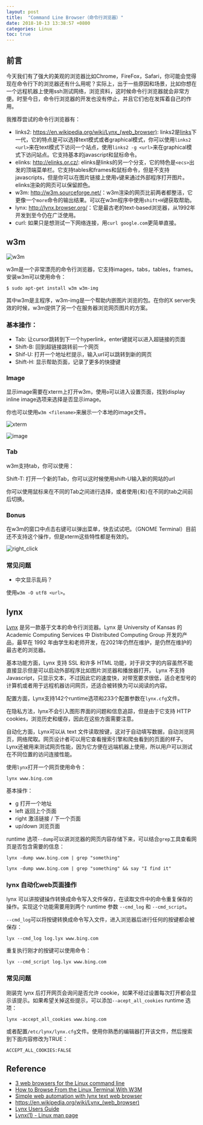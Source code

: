 ```yaml
---
layout: post
title:  "Command Line Browser（命令行浏览器）"
date: 2018-10-13 13:38:57 +0800
categories: Linux
toc: true
---
```


## 前言

今天我们有了强大的美观的浏览器比如Chrome，FireFox，Safari，你可能会觉得现在命令行下的浏览器还有什么用呢？实际上，出于一些原因和场景，比如你想在一个远程机器上使用ssh测试网络，浏览资料，这时候命令行浏览器就会非常方便。时至今日，命令行浏览器的开发也没有停止，并且它们也在发挥着自己的作用。

我推荐尝试的命令行浏览器有：

* links2: <https://en.wikipedia.org/wiki/Lynx_(web_browser)>: links2是[links](https://en.wikipedia.org/wiki/Links_%28web_browser%29)下一代，它的特点是可以选择text模式或者graphical模式，你可以使用``links2 <url>``来在text模式下访问一个站点，使用``links2 -g <url>``来在graphical模式下访问站点。它支持基本的javascript和鼠标命令。
* elinks: <http://elinks.or.cz/>: elinks是links的另一个分支，它的特色是`<ecs>`出发的顶端菜单栏。它支持tables和frames和鼠标命令，但是不支持javascripts，但是你可以在图片链接上使用`v`键来通过外部程序打开图片。elinks渲染的网页可以保留颜色。
* w3m: <http://w3m.sourceforge.net/>：w3m渲染的网页比前两者都整洁，它更像一个`more`命令的输出结果。可以在w3m程序中使用`shift+H`键获取帮助。
* lynx: <http://lynx.browser.org/>：它是最古老的text-based浏览器，从1992年开发到至今仍在广泛使用。
* curl: 如果只是想测试一下网络连接，用``curl google.com``更简单直接。

## w3m

![w3m](https://www.howtogeek.com/wp-content/uploads/2012/01/xscreenshot8.png.pagespeed.gp+jp+jw+pj+ws+js+rj+rp+rw+ri+cp+md.ic.j-DDUhNL5k.png)

w3m是一个非常漂亮的命令行浏览器，它支持images，tabs，tables，frames。安装w3m可以使用命令：

```
$ sudo apt-get install w3m w3m-img
```

其中w3m是主程序，w3m-img是一个帮助内嵌图片浏览的包。在你的X server失效的时候，w3m提供了另一个在服务器浏览网页图片的方案。

### 基本操作：

* Tab: 让cursor跳转到下一个hyperlink，enter键就可以进入超链接的页面
* Shift-B: 回到超链接跳转前一个网页
* Shif-U: 打开一个地址栏提示，输入url可以跳转到新的网页
* Shift-H: 显示帮助页面，记录了更多的快捷键

### Image

显示image需要在xterm上打开w3m，使用`o`可以进入设置页面，找到display inline image选项来选择是否显示image。

你也可以使用`w3m <filename>`来展示一个本地的image文件。

![xterm](https://www.howtogeek.com/wp-content/uploads/2012/01/xscreenshot4.png.pagespeed.gp+jp+jw+pj+ws+js+rj+rp+rw+ri+cp+md.ic.HMlRdn0Rzf.png)

![image](https://www.howtogeek.com/wp-content/uploads/2012/01/xscreenshot5.png.pagespeed.gp+jp+jw+pj+ws+js+rj+rp+rw+ri+cp+md.ic.ZSpweFI8zr.png)

### Tab
w3m支持tab，你可以使用：

Shift-T: 打开一个新的Tab，你可以这时候使用shift-U输入新的网站的url

你可以使用鼠标来在不同的Tab之间进行选择，或者使用`{`和`}`在不同的tab之间前后切换。

### Bonus

在w3m的窗口中点击右键可以弹出菜单，快去试试吧。（GNOME Terminal）目前还不支持这个操作，但是xterm这些特性都是有效的。

![right_click](https://www.howtogeek.com/wp-content/uploads/2012/01/xscreenshot6.png.pagespeed.gp+jp+jw+pj+ws+js+rj+rp+rw+ri+cp+md.ic.6q0dQd2t-d.png)

### 常见问题

* 中文显示乱码？

使用``w3m -O utf8 <url>``。

## lynx

[Lynx](https://lynx.invisible-island.net/) 是另一款基于文本的命令行浏览器。Lynx 是 University of Kansas 的 Academic Computing Services 中 Distributed Computing Group 开发的产品，最早在 1992 年由学生和老师开发，在2021年仍然在维护，是仍然在维护的最古老的浏览器。

基本功能方面，Lynx 支持 SSL 和许多 HTML 功能，对于非文字的内容虽然不能直接显示但是可以启动外部程序比如图片浏览器和播放器打开。 Lynx 不支持 Javascript，只显示文本，不过因此它的速度快，对带宽要求很低，适合老型号的计算机或者用于远程机器访问网页，还适合被转换为可以阅读的内容。

配置方面，Lynx支持142个runtime选项和233个配置参数在``lynx.cfg``文件。

在隐私方法，lynx不会引入图形界面的问题和信息追踪，但是由于它支持 HTTP cookies，浏览历史和缓存，因此在这些方面需要注意。

自动化方面，Lynx可以从 text 文件读取按键，这对于自动填写数据，自动浏览网页，网络爬取。网页设计者可以用它查看搜索引擎和爬虫看到的页面的样子。Lynx还被用来测试网页性能，因为它方便在远端机器上使用，所以用户可以测试在不同位置的访问连接性能。

使用``lynx``打开一个网页使用命令：

```
lynx www.bing.com
```

基本操作：

* g 打开一个地址
* left 返回上个页面
* right 激活链接 / 下一个页面
* up/down 浏览页面

runtime 选项``--dump``可以讲浏览器的网页内容存储下来，可以结合``grep``工具查看网页是否包含需要的信息：

```
lynx -dump www.bing.com | grep "something"

lynx -dump www.bing.com | grep "something" && say "I find it"
```

### lynx 自动化web页面操作

lynx 可以讲按键操作转换成命令写入文件保存，在读取文件中的命令重复保存的操作。实现这个功能需要用到两个 runtime 参数 ``--cmd_log`` 和 ``--cmd_script``。

``--cmd_log``可以将按键转换成命令写入文件，进入浏览器后进行任何的按键都会被保存：

```
lyx --cmd_log log.lyx www.bing.com
```

重复执行刚才的按键可以使用命令：

```
lyx --cmd_script log.lyx www.bing.com
```

### 常见问题

刚装完 lynx 后打开网页会询问是否允许 cookie，如果不经过设置每次打开都会显示该提示。如果希望关掉这些提示，可以添加``--acept_all_cookies`` runtime 选项：

```
lynx -accept_all_cookies www.bing.com
```

或者配置``/etc/lynx/lynx.cfg``文件。使用你熟悉的编辑器打开该文件，然后搜索到下面内容修改为TRUE：

```
ACCEPT_ALL_COOKIES:FALSE
```

## Reference

* [3 web browsers for the Linux command line](https://opensource.com/article/16/12/web-browsers-linux-command-line)
* [How to Browse From the Linux Terminal With W3M](https://www.howtogeek.com/103574/how-to-browse-from-the-linux-terminal-with-w3m/)
* [Simple web automation with lynx text web browser](https://www.youtube.com/watch?v=IV2lyEzXbe4&t=18s)
* <https://en.wikipedia.org/wiki/Lynx_(web_browser)>
* [Lynx Users Guide](https://lynx.invisible-island.net/lynx_help/Lynx_users_guide.html)
* [Lynx(1) - Linux man page](https://linux.die.net/man/1/lynx)